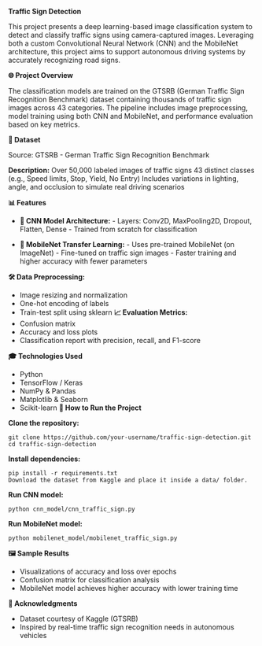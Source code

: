 **Traffic Sign Detection**

This project presents a deep learning-based image classification system to detect and classify traffic signs using camera-captured images. Leveraging both a custom Convolutional Neural Network (CNN) and the MobileNet architecture, this project aims to support autonomous driving systems by accurately recognizing road signs.

**🌐 Project Overview**

The classification models are trained on the GTSRB (German Traffic Sign Recognition Benchmark) dataset containing thousands of traffic sign images across 43 categories. The pipeline includes image preprocessing, model training using both CNN and MobileNet, and performance evaluation based on key metrics.

**📃 Dataset**

Source: GTSRB - German Traffic Sign Recognition Benchmark

**Description:**
Over 50,000 labeled images of traffic signs
43 distinct classes (e.g., Speed limits, Stop, Yield, No Entry)
Includes variations in lighting, angle, and occlusion to simulate real driving scenarios

**📊 Features**

- **🔧 CNN Model Architecture:**
       - Layers: Conv2D, MaxPooling2D, Dropout, Flatten, Dense
       - Trained from scratch for classification

- **🔄 MobileNet Transfer Learning:**
       - Uses pre-trained MobileNet (on ImageNet)
       - Fine-tuned on traffic sign images
       - Faster training and higher accuracy with fewer parameters

**🛠️ Data Preprocessing:**
- Image resizing and normalization
- One-hot encoding of labels
- Train-test split using sklearn
**📈 Evaluation Metrics:**
- Confusion matrix
- Accuracy and loss plots
- Classification report with precision, recall, and F1-score

**🎓 Technologies Used**

- Python
- TensorFlow / Keras
- NumPy & Pandas
- Matplotlib & Seaborn
- Scikit-learn
**🚀 How to Run the Project**

**Clone the repository:**
```
git clone https://github.com/your-username/traffic-sign-detection.git
cd traffic-sign-detection
```
**Install dependencies:**
```
pip install -r requirements.txt
Download the dataset from Kaggle and place it inside a data/ folder.
```
**Run CNN model:**
```
python cnn_model/cnn_traffic_sign.py
```
**Run MobileNet model:**
```
python mobilenet_model/mobilenet_traffic_sign.py
```

**🖼️ Sample Results**

- Visualizations of accuracy and loss over epochs
- Confusion matrix for classification analysis
- MobileNet model achieves higher accuracy with lower training time

**🙌 Acknowledgments**

- Dataset courtesy of Kaggle (GTSRB)
- Inspired by real-time traffic sign recognition needs in autonomous vehicles
